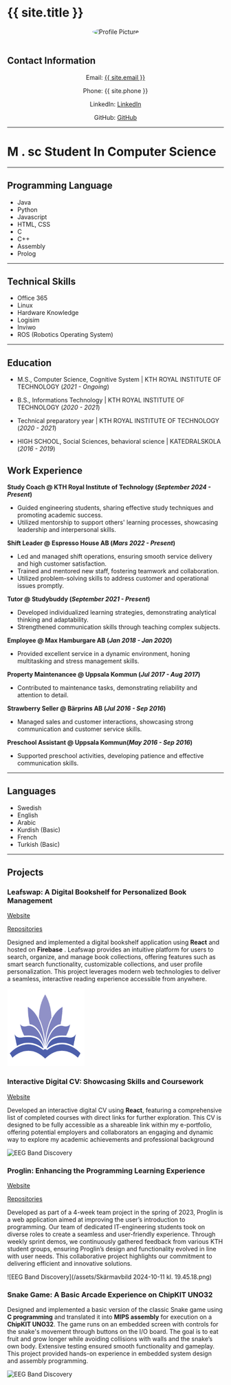 # {{ site.title }}

<div style="text-align: center;">
  <img src="{{ site.logo }}" alt="Profile Picture" style="border-radius: 50%; width: 200px;">
</div>

<br>

## Contact Information

<div style="text-align: center;">
  <p>Email: <a href="mailto:{{ site.email }}">{{ site.email }}</a></p>
  <p>Phone: {{ site.phone }}</p>
  <p>LinkedIn: <a href="{{ site.linkedin }}">LinkedIn</a></p>
  <p>GitHub: <a href="{{ site.github }}">GitHub</a></p>
</div>

---

# M . sc Student In Computer Science

---

## Programming Language
- Java
- Python
- Javascript
- HTML, CSS
- C
- C++
- Assembly
- Prolog

---

## Technical Skills
- Office 365
- Linux
- Hardware Knowledge
- Logisim
- Inviwo
- ROS (Robotics Operating System)

---

## Education
- M.S., Computer Science, Cognitive System | KTH ROYAL INSTITUTE OF TECHNOLOGY (_2021 - Ongoing_)
  
- B.S., Informations Technology | KTH ROYAL INSTITUTE OF TECHNOLOGY (_2020 - 2021_)
  
- Technical preparatory year | KTH ROYAL INSTITUTE OF TECHNOLOGY (_2020 - 2021_)
  
- HIGH SCHOOL, Social Sciences, behavioral science | KATEDRALSKOLA (_2016 - 2019_)

## Work Experience
**Study Coach @ KTH Royal Institute of Technology (_September 2024 - Present_)**
- Guided engineering students, sharing effective study techniques and promoting academic success.  
- Utilized mentorship to support others' learning processes, showcasing leadership and interpersonal skills.

**Shift Leader @ Espresso House AB (_Mars 2022 - Present_)**
- Led and managed shift operations, ensuring smooth service delivery and high customer satisfaction.
- Trained and mentored new staff, fostering teamwork and collaboration.
- Utilized problem-solving skills to address customer and operational issues promptly.

**Tutor @ Studybuddy (_September 2021 - Present_)**
- Developed individualized learning strategies, demonstrating analytical thinking and adaptability.
- Strengthened communication skills through teaching complex subjects.

**Employee @ Max Hamburgare AB (_Jan 2018 - Jan 2020_)**
- Provided excellent service in a dynamic environment, honing multitasking and stress management skills.

**Property Maintenancee @ Uppsala Kommun (_Jul 2017 - Aug 2017_)**
- Contributed to maintenance tasks, demonstrating reliability and attention to detail.

**Strawberry Seller @ Bärprins AB (_Jul 2016 - Sep 2016_)**
- Managed sales and customer interactions, showcasing strong communication and customer service skills.

**Preschool Assistant @ Uppsala Kommun(_May 2016 - Sep 2016_)**
- Supported preschool activities, developing patience and effective communication skills.

---

## Languages 
- Swedish
- English
- Arabic
- Kurdish (Basic)
- French
- Turkish (Basic)

---

## Projects
### Leafswap: A Digital Bookshelf for Personalized Book Management
[Website](https://leafswap.web.app/#)

[Repositories](https://github.com/HQUT/leafswap)

Designed and implemented a digital bookshelf application using **React** and hosted on **Firebase** . Leafswap provides an intuitive platform for users to search, organize, and manage book collections, offering features such as smart search functionality, customizable collections, and user profile personalization. This project leverages modern web technologies to deliver a seamless, interactive reading experience accessible from anywhere.

![EEG Band Discovery](/assets/apple-touch-icon.png)

### Interactive Digital CV: Showcasing Skills and Coursework
[Website](https://cv-react-411213.firebaseapp.com/education)

Developed an interactive digital CV using **React**, featuring a comprehensive list of completed courses with direct links for further exploration. This CV is designed to be fully accessible as a shareable link within my e-portfolio, offering potential employers and collaborators an engaging and dynamic way to explore my academic achievements and professional background

![EEG Band Discovery]()

### Proglin: Enhancing the Programming Learning Experience
[Website](https://proglintech.wixsite.com/proglin)

[Repositories](https://github.com/HQUT/Learn-Programming)

Developed as part of a 4-week team project in the spring of 2023, Proglin is a web application aimed at improving the user’s introduction to programming. Our team of dedicated IT-engineering students took on diverse roles to create a seamless and user-friendly experience. Through weekly sprint demos, we continuously gathered feedback from various KTH student groups, ensuring Proglin’s design and functionality evolved in line with user needs. This collaborative project highlights our commitment to delivering efficient and innovative solutions.

![EEG Band Discovery](/assets/Skärmavbild 2024-10-11 kl. 19.45.18.png)

### Snake Game: A Basic Arcade Experience on ChipKIT UNO32

Designed and implemented a basic version of the classic Snake game using **C programming** and translated it into **MIPS assembly** for execution on a **ChipKIT UNO32**. The game runs on an embedded screen with controls for the snake's movement through buttons on the I/O board. The goal is to eat fruit and grow longer while avoiding collisions with walls and the snake’s own body. Extensive testing ensured smooth functionality and gameplay. This project provided hands-on experience in embedded system design and assembly programming.

![EEG Band Discovery]()


